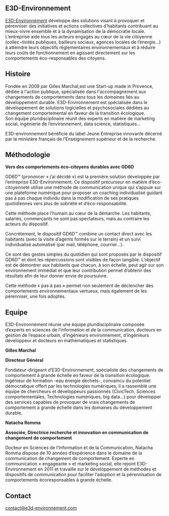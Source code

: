 ## E3D-Environnement 

[E3D-Environnement](http://www.e3d-environnement.com/) développe des solutions visant à provoquer et pérenniser des initiatives et actions collectives d’habitants contribuant au mieux-vivre ensemble et à la dynamisation de la démocratie locale. L’entreprise aide tous les acteurs engagés au cœur de la vie citoyenne (collec¬tivités publiques, bailleurs sociaux, agences locales de l’énergie…) à atteindre leurs objectifs réglementaires environnementaux et à réduire leurs coûts de fonctionnement en agissant directement sur les comportements éco-responsables des citoyens. 

## Histoire 

Fondée en 2009 par Gilles Marchal,est une Start-up made in Provence, dédiée à l'action publique, spécialisée dans l'accompagnement aux changements de comportements dans tous les domaines liés au développement durable.
E3D-Environnement est spécialisée dans le développement de solutions logicielles et psychosociales dédiées au changement comportemental en faveur de la transition écologique.   
Son équipe pluridisciplinaire réunit des experts en matière de marketing social, ingénierie de l’environnement, data science, statistiques…

E3D-environnement bénéficie du label Jeune Entreprise innovante décerné par le ministère français de l’Enseignement supérieur et de la recherche.

## Méthodologie  

**Vers des comportements éco-citoyens durables avec GD6D**

GD6D™ (prononcer « j’ai décidé ») est la première solution développée par l’entreprise E3D-Environnement. Ce dispositif précurseur en matière d’éco-citoyenneté utilise une méthode de communication unique qui s’appuie sur une plateforme numérique pour proposer un coaching individualisé guidant pas à pas chaque individu dans la modification de ses pratiques quotidiennes vers plus de sobriété et d’éco-responsabilité.

Cette méthode place l’humain au cœur de la démarche. Les habitants, salariés, commerçants ne sont pas spectateurs, mais au contraire les acteurs du dispositif.

Concrètement, le dispositif GD6D™ combine un contact direct avec les habitants (avec la visite d’agents formés sur le terrain) et un suivi individualisé automatisé (par mail, téléphone, courrier…).

Ce sont des gestes simples du quotidien qui sont proposés par le dispositif GD6D™ et dont les répercussions sont visibles de façon tangible. L’objectif est de démontrer aux habitants que chacun, à son échelle, peut agir sur son environnement immédiat et que leur contribution permet d’obtenir des résultats afin de leur donner envie de poursuivre.

Cette méthode « pas à pas » permet non seulement de déclencher des comportements environnementaux vertueux, mais également de les pérenniser, une fois adoptés.

## Equipe 

E3D-Environnement réunie une équipe pluridisciplinaire composée d’experts en sciences
de l’information et de la communication, docteurs en gestion de l’espace urbain, d’ingénieurs environnement, d’ingénieurs développeur et docteurs en mathématiques et statistiques.

**Gilles Marchal**

**Directeur Général**

Fondateur-dirigeant d’E3D-Environnement, spécialiste des changements de comportement à grande échelle en faveur de la transition écologique. 
Ingénieur de formation -eau énergie déchets-, convaincu du potentiel démocratique offert par les technologies numériques, il a rassemblé une équipe de chercheurs et développeurs passionnés (CivicTech, Sciences comportementales, Technologies numériques, big data…) pour développer des services capables de provoquer de vrais changements de comportement à grande échelle dans les domaines du développement durable.  

**Natacha Romma**

**Associée, Directrice recherche et innovation en communication de changement de comportement**

Docteur en Sciences de l’Information et de la Communication, Natacha Romma dispose de 10 années d’expérience dans le domaine de la communication de changement de comportement. Experte en communication « engageante » et marketing social, elle rejoint E3D-Environnement en 2011 et travaille sur le développement de méthodes et dispositifs de communication pour faciliter l’adoption et la pérennisation de comportements écoresponsables à grande échelle.

## Contact

[contact@e3d-environnement.com](mailto:contact@e3d-environnement.com) 
